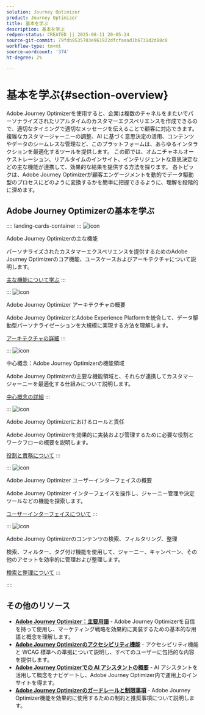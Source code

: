 ```yaml
---
solution: Journey Optimizer
product: Journey Optimizer
title: 基本を学ぶ
description: 基本を学ぶ
redpen-status: CREATED_||_2025-08-11_20-05-24
source-git-commit: 79fdb9535703e961922dfcfaaad1b6731d2d88c0
workflow-type: tm+mt
source-wordcount: '374'
ht-degree: 2%

---
```



# 基本を学ぶ{#section-overview}

Adobe Journey Optimizerを使用すると、企業は複数のチャネルをまたいでパーソナライズされたリアルタイムのカスタマーエクスペリエンスを作成できるので、適切なタイミングで適切なメッセージを伝えることで顧客に対応できます。 複雑なカスタマージャーニーの調整、AI に基づく意思決定の活用、コンテンツやデータのシームレスな管理など、このプラットフォームは、あらゆるインタラクションを最適化するツールを提供します。 この節では、オムニチャネルオーケストレーション、リアルタイムのインサイト、インテリジェントな意思決定などの主な機能が連携して、効果的な結果を提供する方法を探ります。 各トピックは、Adobe Journey Optimizerが顧客エンゲージメントを動的でデータ駆動型のプロセスにどのように変換するかを簡単に把握できるように、理解を段階的に深めます。

## Adobe Journey Optimizerの基本を学ぶ

:::: landing-cards-container
:::
![icon](https://cdn.experienceleague.adobe.com/icons/book.svg)

Adobe Journey Optimizerの主な機能

パーソナライズされたカスタマーエクスペリエンスを提供するためのAdobe Journey Optimizerのコア機能、ユースケースおよびアーキテクチャについて説明します。

[主な機能について学ぶ](../using/start/get-started.md)
:::

:::
![icon](https://cdn.experienceleague.adobe.com/icons/code-branch.svg)

Adobe Journey Optimizer アーキテクチャの概要

Adobe Journey OptimizerとAdobe Experience Platformを統合して、データ駆動型パーソナライゼーションを大規模に実現する方法を理解します。

[アーキテクチャの詳細](../using/start/architecture-concepts-redpen.md)
:::

:::
![icon](https://cdn.experienceleague.adobe.com/icons/puzzle-piece.svg)

中心概念：Adobe Journey Optimizerの機能領域

Adobe Journey Optimizerの主要な機能領域と、それらが連携してカスタマージャーニーを最適化する仕組みについて説明します。

[中心概念の詳細](../using/start/functional-areas-redpen.md)
:::

:::
![icon](https://cdn.experienceleague.adobe.com/icons/list-check.svg)

Adobe Journey Optimizerにおけるロールと責任

Adobe Journey Optimizerを効果的に実装および管理するために必要な役割とワークフローの概要を説明します。

[役割と責務について](../using/start/quick-start.md)
:::

:::
![icon](https://cdn.experienceleague.adobe.com/icons/gear.svg)

Adobe Journey Optimizer ユーザーインターフェイスの概要

Adobe Journey Optimizer インターフェイスを操作し、ジャーニー管理や決定ツールなどの機能を探索します。

[ユーザーインターフェイスについて](../using/start/user-interface.md)
:::

:::
![icon](https://cdn.experienceleague.adobe.com/icons/circle-play.svg)

Adobe Journey Optimizerのコンテンツの検索、フィルタリング、整理

検索、フィルター、タグ付け機能を使用して、ジャーニー、キャンペーン、その他のアセットを効率的に管理および整理します。

[検索と整理について](../using/start/search-filter-categorize.md)
:::

::::


## その他のリソース

- **[Adobe Journey Optimizer：主要用語](../using/start/terminology-md-redpen.md)** - Adobe Journey Optimizerを自信を持って使用し、マーケティング戦略を効果的に実装するための基本的な用語と概念を理解します。
- **[Adobe Journey Optimizerのアクセシビリティ機能](../using/start/accessibility.md)** - アクセシビリティ機能と WCAG 標準への準拠について説明し、すべてのユーザーに包括的な内容を提供します。
- **[Adobe Journey Optimizerでの AI アシスタントの概要](../using/start/ai-assistant.md)** - AI アシスタントを活用して概念をナビゲートし、Adobe Journey Optimizer内で運用上のインサイトを得ます。
- **[Adobe Journey Optimizerのガードレールと制限事項](../using/start/guardrails.md)** - Adobe Journey Optimizer機能を効果的に使用するための制約と推奨事項について説明します。
